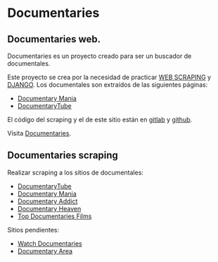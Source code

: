 Documentaries
===

## Documentaries web.

Documentaries es un proyecto creado para ser un buscador de documentales.

Este proyecto se crea por la necesidad de practicar [WEB SCRAPING](https://es.wikipedia.org/wiki/Web_scraping) y [DJANGO](https://www.djangoproject.com/). Los documentales son extraídos de las siguientes páginas:

- [Documentary Mania](https://www.documentarymania.com/)
- [DocumentaryTube](http://www.documentarytube.com/)

El código del scraping y el de este sitio están en  [gitlab](https://gitlab.com/unrecano/documentaries.web) y [github](https://github.com/unrecano/documentaries.web).

Visita [Documentaries](http://documentaries.recano.club).

## Documentaries scraping

Realizar scraping a los sitios de documentales:

- [DocumentaryTube](http://www.documentarytube.com)
- [Documentary Mania](https://www.documentarymania.com/)
- [Documentary Addict](https://documentaryaddict.com)
- [Documentary Heaven](https://documentaryheaven.com)
- [Top Documentaries Films](https://topdocumentaryfilms.com)

Sitios pendientes:

- [Watch Documentaries](https://watchdocumentaries.com)
- [Documentary Area](http://www.documentaryarea.tv)